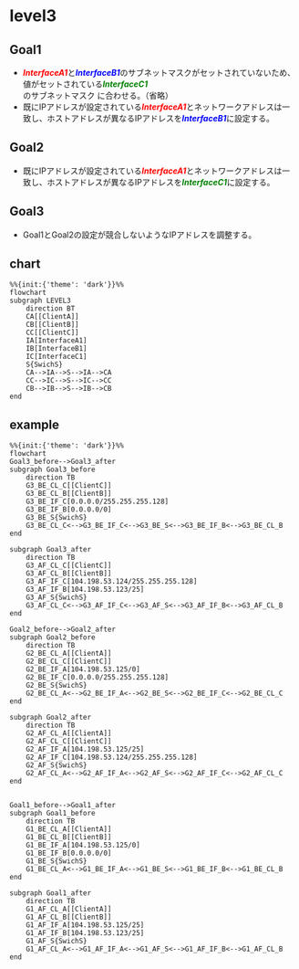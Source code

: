 # level3

## Goal1
* <font color="red">***InterfaceA1***</font>と<font color="blue">***InterfaceB1***</font>のサブネットマスクがセットされていないため、値がセットされている<font color="green">***InterfaceC1***</font>のサブネットマスク に合わせる。（省略）
* 既にIPアドレスが設定されている<font color="red">***InterfaceA1***</font>とネットワークアドレスは一致し、ホストアドレスが異なるIPアドレスを<font color="blue">***InterfaceB1***</font>に設定する。

## Goal2
* 既にIPアドレスが設定されている<font color="red">***InterfaceA1***</font>とネットワークアドレスは一致し、ホストアドレスが異なるIPアドレスを<font color="green">***InterfaceC1***</font>に設定する。

## Goal3
* Goal1とGoal2の設定が競合しないようなIPアドレスを調整する。

## chart
```mermaid
%%{init:{'theme': 'dark'}}%%
flowchart
subgraph LEVEL3
    direction BT
    CA[[ClientA]]
    CB[[ClientB]]
    CC[[ClientC]]
    IA[InterfaceA1]
    IB[InterfaceB1]
    IC[InterfaceC1]
    S{SwichS}
    CA-->IA-->S-->IA-->CA
    CC-->IC-->S-->IC-->CC
    CB-->IB-->S-->IB-->CB
end
```
## example
```mermaid
%%{init:{'theme': 'dark'}}%%
flowchart
Goal3_before-->Goal3_after
subgraph Goal3_before
    direction TB
    G3_BE_CL_C[[ClientC]]
    G3_BE_CL_B[[ClientB]]
    G3_BE_IF_C[0.0.0.0/255.255.255.128]
    G3_BE_IF_B[0.0.0.0/0]
    G3_BE_S{SwichS}
    G3_BE_CL_C<-->G3_BE_IF_C<-->G3_BE_S<-->G3_BE_IF_B<-->G3_BE_CL_B
end

subgraph Goal3_after
    direction TB
    G3_AF_CL_C[[ClientC]]
    G3_AF_CL_B[[ClientB]]
    G3_AF_IF_C[104.198.53.124/255.255.255.128]
    G3_AF_IF_B[104.198.53.123/25]
    G3_AF_S{SwichS}
    G3_AF_CL_C<-->G3_AF_IF_C<-->G3_AF_S<-->G3_AF_IF_B<-->G3_AF_CL_B
end

Goal2_before-->Goal2_after
subgraph Goal2_before
    direction TB
    G2_BE_CL_A[[ClientA]]
    G2_BE_CL_C[[ClientC]]
    G2_BE_IF_A[104.198.53.125/0]
    G2_BE_IF_C[0.0.0.0/255.255.255.128]
    G2_BE_S{SwichS}
    G2_BE_CL_A<-->G2_BE_IF_A<-->G2_BE_S<-->G2_BE_IF_C<-->G2_BE_CL_C
end

subgraph Goal2_after
    direction TB
    G2_AF_CL_A[[ClientA]]
    G2_AF_CL_C[[ClientC]]
    G2_AF_IF_A[104.198.53.125/25]
    G2_AF_IF_C[104.198.53.124/255.255.255.128]
    G2_AF_S{SwichS}
    G2_AF_CL_A<-->G2_AF_IF_A<-->G2_AF_S<-->G2_AF_IF_C<-->G2_AF_CL_C
end


Goal1_before-->Goal1_after
subgraph Goal1_before
    direction TB
    G1_BE_CL_A[[ClientA]]
    G1_BE_CL_B[[ClientB]]
    G1_BE_IF_A[104.198.53.125/0]
    G1_BE_IF_B[0.0.0.0/0]
    G1_BE_S{SwichS}
    G1_BE_CL_A<-->G1_BE_IF_A<-->G1_BE_S<-->G1_BE_IF_B<-->G1_BE_CL_B
end

subgraph Goal1_after
    direction TB
    G1_AF_CL_A[[ClientA]]
    G1_AF_CL_B[[ClientB]]
    G1_AF_IF_A[104.198.53.125/25]
    G1_AF_IF_B[104.198.53.123/25]
    G1_AF_S{SwichS}
    G1_AF_CL_A<-->G1_AF_IF_A<-->G1_AF_S<-->G1_AF_IF_B<-->G1_AF_CL_B
end
```
